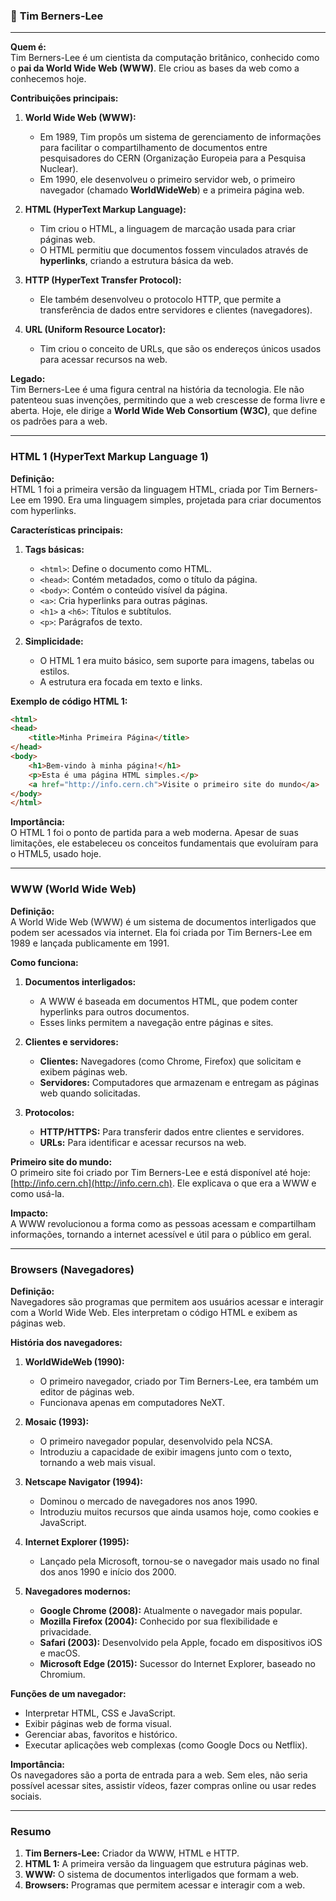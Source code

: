 

### 💾 **Tim Berners-Lee**

--- 

**Quem é:**  
Tim Berners-Lee é um cientista da computação britânico, conhecido como o **pai da World Wide Web (WWW)**. Ele criou as bases da web como a conhecemos hoje.

**Contribuições principais:**
1. **World Wide Web (WWW):**  
   - Em 1989, Tim propôs um sistema de gerenciamento de informações para facilitar o compartilhamento de documentos entre pesquisadores do CERN (Organização Europeia para a Pesquisa Nuclear).  
   - Em 1990, ele desenvolveu o primeiro servidor web, o primeiro navegador (chamado **WorldWideWeb**) e a primeira página web.

2. **HTML (HyperText Markup Language):**  
   - Tim criou o HTML, a linguagem de marcação usada para criar páginas web.  
   - O HTML permitiu que documentos fossem vinculados através de **hyperlinks**, criando a estrutura básica da web.

3. **HTTP (HyperText Transfer Protocol):**  
   - Ele também desenvolveu o protocolo HTTP, que permite a transferência de dados entre servidores e clientes (navegadores).

4. **URL (Uniform Resource Locator):**  
   - Tim criou o conceito de URLs, que são os endereços únicos usados para acessar recursos na web.

**Legado:**  
Tim Berners-Lee é uma figura central na história da tecnologia. Ele não patenteou suas invenções, permitindo que a web crescesse de forma livre e aberta. Hoje, ele dirige a **World Wide Web Consortium (W3C)**, que define os padrões para a web.

---

### **HTML 1 (HyperText Markup Language 1)**
**Definição:**  
HTML 1 foi a primeira versão da linguagem HTML, criada por Tim Berners-Lee em 1990. Era uma linguagem simples, projetada para criar documentos com hyperlinks.

**Características principais:**
1. **Tags básicas:**  
   - `<html>`: Define o documento como HTML.  
   - `<head>`: Contém metadados, como o título da página.  
   - `<body>`: Contém o conteúdo visível da página.  
   - `<a>`: Cria hyperlinks para outras páginas.  
   - `<h1>` a `<h6>`: Títulos e subtítulos.  
   - `<p>`: Parágrafos de texto.

2. **Simplicidade:**  
   - O HTML 1 era muito básico, sem suporte para imagens, tabelas ou estilos.  
   - A estrutura era focada em texto e links.

**Exemplo de código HTML 1:**
```html
<html>
<head>
    <title>Minha Primeira Página</title>
</head>
<body>
    <h1>Bem-vindo à minha página!</h1>
    <p>Esta é uma página HTML simples.</p>
    <a href="http://info.cern.ch">Visite o primeiro site do mundo</a>
</body>
</html>
```

**Importância:**  
O HTML 1 foi o ponto de partida para a web moderna. Apesar de suas limitações, ele estabeleceu os conceitos fundamentais que evoluíram para o HTML5, usado hoje.

---

### **WWW (World Wide Web)**
**Definição:**  
A World Wide Web (WWW) é um sistema de documentos interligados que podem ser acessados via internet. Ela foi criada por Tim Berners-Lee em 1989 e lançada publicamente em 1991.

**Como funciona:**
1. **Documentos interligados:**  
   - A WWW é baseada em documentos HTML, que podem conter hyperlinks para outros documentos.  
   - Esses links permitem a navegação entre páginas e sites.

2. **Clientes e servidores:**  
   - **Clientes:** Navegadores (como Chrome, Firefox) que solicitam e exibem páginas web.  
   - **Servidores:** Computadores que armazenam e entregam as páginas web quando solicitadas.

3. **Protocolos:**  
   - **HTTP/HTTPS:** Para transferir dados entre clientes e servidores.  
   - **URLs:** Para identificar e acessar recursos na web.

**Primeiro site do mundo:**  
O primeiro site foi criado por Tim Berners-Lee e está disponível até hoje: [http://info.cern.ch](http://info.cern.ch). Ele explicava o que era a WWW e como usá-la.

**Impacto:**  
A WWW revolucionou a forma como as pessoas acessam e compartilham informações, tornando a internet acessível e útil para o público em geral.

---

### **Browsers (Navegadores)**
**Definição:**  
Navegadores são programas que permitem aos usuários acessar e interagir com a World Wide Web. Eles interpretam o código HTML e exibem as páginas web.

**História dos navegadores:**
1. **WorldWideWeb (1990):**  
   - O primeiro navegador, criado por Tim Berners-Lee, era também um editor de páginas web.  
   - Funcionava apenas em computadores NeXT.

2. **Mosaic (1993):**  
   - O primeiro navegador popular, desenvolvido pela NCSA.  
   - Introduziu a capacidade de exibir imagens junto com o texto, tornando a web mais visual.

3. **Netscape Navigator (1994):**  
   - Dominou o mercado de navegadores nos anos 1990.  
   - Introduziu muitos recursos que ainda usamos hoje, como cookies e JavaScript.

4. **Internet Explorer (1995):**  
   - Lançado pela Microsoft, tornou-se o navegador mais usado no final dos anos 1990 e início dos 2000.

5. **Navegadores modernos:**  
   - **Google Chrome (2008):** Atualmente o navegador mais popular.  
   - **Mozilla Firefox (2004):** Conhecido por sua flexibilidade e privacidade.  
   - **Safari (2003):** Desenvolvido pela Apple, focado em dispositivos iOS e macOS.  
   - **Microsoft Edge (2015):** Sucessor do Internet Explorer, baseado no Chromium.

**Funções de um navegador:**
- Interpretar HTML, CSS e JavaScript.  
- Exibir páginas web de forma visual.  
- Gerenciar abas, favoritos e histórico.  
- Executar aplicações web complexas (como Google Docs ou Netflix).

**Importância:**  
Os navegadores são a porta de entrada para a web. Sem eles, não seria possível acessar sites, assistir vídeos, fazer compras online ou usar redes sociais.

---

### **Resumo**
1. **Tim Berners-Lee:** Criador da WWW, HTML e HTTP.  
2. **HTML 1:** A primeira versão da linguagem que estrutura páginas web.  
3. **WWW:** O sistema de documentos interligados que formam a web.  
4. **Browsers:** Programas que permitem acessar e interagir com a web.

